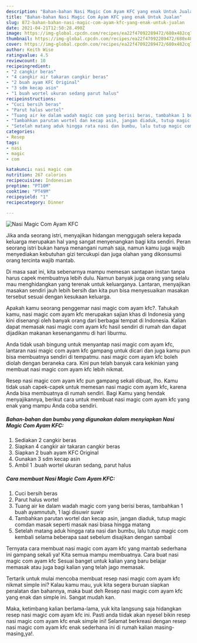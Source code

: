 ```yaml
---
description: "Bahan-bahan Nasi Magic Com Ayam KFC yang enak Untuk Jualan"
title: "Bahan-bahan Nasi Magic Com Ayam KFC yang enak Untuk Jualan"
slug: 872-bahan-bahan-nasi-magic-com-ayam-kfc-yang-enak-untuk-jualan
date: 2021-04-21T12:50:28.490Z
image: https://img-global.cpcdn.com/recipes/ea22f47092289472/680x482cq70/nasi-magic-com-ayam-kfc-foto-resep-utama.jpg
thumbnail: https://img-global.cpcdn.com/recipes/ea22f47092289472/680x482cq70/nasi-magic-com-ayam-kfc-foto-resep-utama.jpg
cover: https://img-global.cpcdn.com/recipes/ea22f47092289472/680x482cq70/nasi-magic-com-ayam-kfc-foto-resep-utama.jpg
author: Keith Wise
ratingvalue: 4.5
reviewcount: 10
recipeingredient:
- "2 cangkir beras"
- "4 cangkir air takaran cangkir beras"
- "2 buah ayam KFC Original"
- "3 sdm kecap asin"
- "1 buah wortel ukuran sedang parut halus"
recipeinstructions:
- "Cuci bersih beras"
- "Parut halus wortel"
- "Tuang air ke dalam wadah magic com yang berisi beras, tambahkan 1 buah ayamnutuh, 1 lagi disuwir suwir"
- "Tambahkan parutan wortel dan kecap asin, jangan diaduk, tutup magic comdan masak seperti masak nasi biasa hingga matang"
- "Setelah matang aduk hingga rata nasi dan bumbu, lalu tutup magic com kembali selama beberapa saat sebelum disajikan dengan sambal"
categories:
- Resep
tags:
- nasi
- magic
- com

katakunci: nasi magic com 
nutrition: 267 calories
recipecuisine: Indonesian
preptime: "PT10M"
cooktime: "PT49M"
recipeyield: "1"
recipecategory: Dinner

---
```



![Nasi Magic Com Ayam KFC](https://img-global.cpcdn.com/recipes/ea22f47092289472/680x482cq70/nasi-magic-com-ayam-kfc-foto-resep-utama.jpg)

Jika anda seorang istri, menyajikan hidangan menggugah selera kepada keluarga merupakan hal yang sangat menyenangkan bagi kita sendiri. Peran seorang istri bukan hanya menangani rumah saja, namun kamu juga wajib menyediakan kebutuhan gizi tercukupi dan juga olahan yang dikonsumsi orang tercinta wajib mantab.

Di masa  saat ini, kita sebenarnya mampu memesan santapan instan tanpa harus capek membuatnya lebih dulu. Namun banyak juga orang yang selalu mau menghidangkan yang terenak untuk keluarganya. Lantaran, menyajikan masakan sendiri jauh lebih bersih dan kita pun bisa menyesuaikan masakan tersebut sesuai dengan kesukaan keluarga. 



Apakah kamu seorang penggemar nasi magic com ayam kfc?. Tahukah kamu, nasi magic com ayam kfc merupakan sajian khas di Indonesia yang kini disenangi oleh banyak orang dari berbagai tempat di Indonesia. Kalian dapat memasak nasi magic com ayam kfc hasil sendiri di rumah dan dapat dijadikan makanan kesenanganmu di hari liburmu.

Anda tidak usah bingung untuk menyantap nasi magic com ayam kfc, lantaran nasi magic com ayam kfc gampang untuk dicari dan juga kamu pun bisa membuatnya sendiri di tempatmu. nasi magic com ayam kfc boleh diolah dengan beraneka cara. Kini pun telah banyak cara kekinian yang membuat nasi magic com ayam kfc lebih nikmat.

Resep nasi magic com ayam kfc pun gampang sekali dibuat, lho. Kamu tidak usah capek-capek untuk memesan nasi magic com ayam kfc, karena Anda bisa membuatnya di rumah sendiri. Bagi Kamu yang hendak menyajikannya, berikut cara untuk membuat nasi magic com ayam kfc yang enak yang mampu Anda coba sendiri.

<!--inarticleads1-->

##### Bahan-bahan dan bumbu yang digunakan dalam menyiapkan Nasi Magic Com Ayam KFC:

1. Sediakan 2 cangkir beras
1. Siapkan 4 cangkir air takaran cangkir beras
1. Siapkan 2 buah ayam KFC Original
1. Gunakan 3 sdm kecap asin
1. Ambil 1 .buah wortel ukuran sedang, parut halus




<!--inarticleads2-->

##### Cara membuat Nasi Magic Com Ayam KFC:

1. Cuci bersih beras
1. Parut halus wortel
1. Tuang air ke dalam wadah magic com yang berisi beras, tambahkan 1 buah ayamnutuh, 1 lagi disuwir suwir
1. Tambahkan parutan wortel dan kecap asin, jangan diaduk, tutup magic comdan masak seperti masak nasi biasa hingga matang
1. Setelah matang aduk hingga rata nasi dan bumbu, lalu tutup magic com kembali selama beberapa saat sebelum disajikan dengan sambal




Ternyata cara membuat nasi magic com ayam kfc yang mantab sederhana ini gampang sekali ya! Kita semua mampu membuatnya. Cara buat nasi magic com ayam kfc Sesuai banget untuk kalian yang baru belajar memasak atau juga bagi kalian yang telah jago memasak.

Tertarik untuk mulai mencoba membuat resep nasi magic com ayam kfc nikmat simple ini? Kalau kamu mau, yuk kita segera buruan siapkan peralatan dan bahannya, maka buat deh Resep nasi magic com ayam kfc yang enak dan simple ini. Sangat mudah kan. 

Maka, ketimbang kalian berlama-lama, yuk kita langsung saja hidangkan resep nasi magic com ayam kfc ini. Pasti anda tiidak akan nyesel bikin resep nasi magic com ayam kfc enak simple ini! Selamat berkreasi dengan resep nasi magic com ayam kfc enak sederhana ini di rumah kalian masing-masing,ya!.

